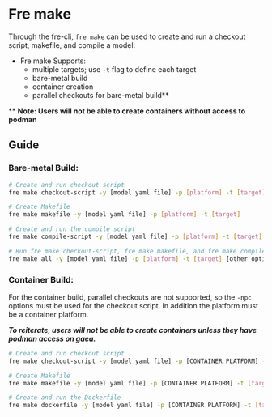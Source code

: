 # **Fre make**
Through the fre-cli, `fre make` can be used to create and run a checkout script, makefile, and compile a model.

* Fre make Supports:
   - multiple targets; use `-t` flag to define each target
   - bare-metal build
   - container creation
   - parallel checkouts for bare-metal build**

** **Note: Users will not be able to create containers without access to podman**

## Guide

### **Bare-metal Build:**
```bash
# Create and run checkout script
fre make checkout-script -y [model yaml file] -p [platform] -t [target] --execute

# Create Makefile
fre make makefile -y [model yaml file] -p [platform] -t [target]

# Create and run the compile script
fre make compile-script -y [model yaml file] -p [platform] -t [target] --execute

# Run fre make checkout-script, fre make makefile, and fre make compile-script in order
fre make all -y [model yaml file] -p [platform] -t [target] [other options...]
```

### **Container Build:**
For the container build, parallel checkouts are not supported, so the `-npc` options must be used for the checkout script. In addition the platform must be a container platform.

***To reiterate, users will not be able to create containers unless they have podman access on gaea.***
```bash
# Create and run checkout script
fre make checkout-script -y [model yaml file] -p [CONTAINER PLATFORM] -t [target] --execute

# Create Makefile
fre make makefile -y [model yaml file] -p [CONTAINER PLATFORM] -t [target]

# Create and run the Dockerfile
fre make dockerfile -y [model yaml file] -p [CONTAINER PLATFORM] -t [target] --execute
```

